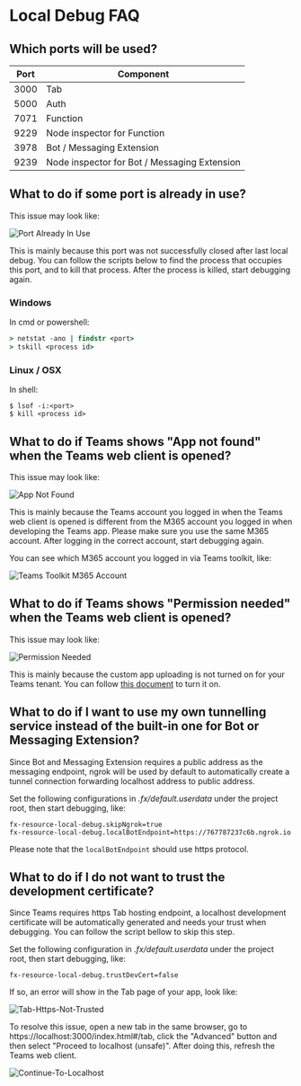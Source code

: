 # Local Debug FAQ

## Which ports will be used?
| Port | Component |
| --- | --- |
| 3000 | Tab |
| 5000 | Auth |
| 7071 | Function |
| 9229 | Node inspector for Function |
| 3978 | Bot / Messaging Extension |
| 9239 | Node inspector for Bot / Messaging Extension |

## What to do if some port is already in use?
This issue may look like:

![Port Already In Use](../images/fx-core/localdebug/port-already-in-use.png)

This is mainly because this port was not successfully closed after last local debug. You can follow the scripts below to find the process that occupies this port, and to kill that process. After the process is killed, start debugging again.

### Windows
In cmd or powershell:
```cmd
> netstat -ano | findstr <port>
> tskill <process id>
```

### Linux / OSX
In shell:
```shell
$ lsof -i:<port>
$ kill <process id>
```

## What to do if Teams shows "App not found" when the Teams web client is opened?
This issue may look like:

![App Not Found](../images/fx-core/localdebug/app-not-found.png)

This is mainly because the Teams account you logged in when the Teams web client is opened is different from the M365 account you logged in when developing the Teams app. Please make sure you use the same M365 account. After logging in the correct account, start debugging again.

You can see which M365 account you logged in via Teams toolkit, like:

![Teams Toolkit M365 Account](../images/fx-core/localdebug/m365-account.png)

## What to do if Teams shows "Permission needed" when the Teams web client is opened?
This issue may look like:

![Permission Needed](../images/fx-core/localdebug/permission-needed.png)

This is mainly because the custom app uploading is not turned on for your Teams tenant. You can follow [this document](https://docs.microsoft.com/en-us/microsoftteams/platform/concepts/build-and-test/prepare-your-o365-tenant#enable-custom-teams-apps-and-turn-on-custom-app-uploading) to turn it on.

## What to do if I want to use my own tunnelling service instead of the built-in one for Bot or Messaging Extension?
Since Bot and Messaging Extension requires a public address as the messaging endpoint, ngrok will be used by default to automatically create a tunnel connection forwarding localhost address to public address.

Set the following configurations in *.fx/default.userdata* under the project root, then start debugging, like:
```
fx-resource-local-debug.skipNgrok=true
fx-resource-local-debug.localBotEndpoint=https://767787237c6b.ngrok.io
```
Please note that the `localBotEndpoint` should use https protocol.

## What to do if I do not want to trust the development certificate?
Since Teams requires https Tab hosting endpoint, a localhost development certificate will be automatically generated and needs your trust when debugging. You can follow the script bellow to skip this step.

Set the following configuration in *.fx/default.userdata* under the project root, then start debugging, like:
```
fx-resource-local-debug.trustDevCert=false
```
If so, an error will show in the Tab page of your app, look like:

![Tab-Https-Not-Trusted](../images/fx-core/localdebug/tab-https-not-trusted.png)

To resolve this issue, open a new tab in the same browser, go to https://localhost:3000/index.html#/tab, click the "Advanced" button and then select "Proceed to localhost (unsafe)". After doing this, refresh the Teams web client.

![Continue-To-Localhost](../iamages/../images/fx-core/localdebug/continue-to-localhost.png)